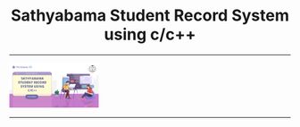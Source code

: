 <h1 align=center><b>Sathyabama Student Record System using c/c++</b></h1>

---

<img src=banner.png wigth=40 height=80></img>

---
